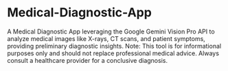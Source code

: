 # Medical-Diagnostic-App
A Medical Diagnostic App leveraging the Google Gemini Vision Pro API to analyze medical images like X-rays, CT scans, and patient symptoms, providing preliminary diagnostic insights. Note: This tool is for informational purposes only and should not replace professional medical advice. Always consult a healthcare provider for a conclusive diagnosis.
